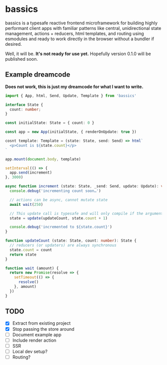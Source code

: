 # bassics

bassics is a typesafe reactive frontend microframework for building highly performant client apps with familiar patterns like central, unidirectional state management, actions + reducers, html templates, and routing using esmodules and ready to work directly in the browser without a bundler if desired.

Well, it will be. **It's not ready for use yet.** Hopefully version 0.1.0 will be published soon.

## Example dreamcode

**Does not work, this is just my dreamcode for what I want to write.**

```ts
import { App, html, Send, Update, Template } from 'bassics'

interface State {
  count: number;
}

const initialState: State = { count: 0 }

const app = new App(initialState, { renderOnUpdate: true })

cosnt template: Template = (state: State, send: Send) => html`
  <p>Count is ${state.count}</p>
`

app.mount(document.body, template)

setInterval(() => {
  app.send(increment)
}, 3000)

async function increment (state: State, _send: Send, update: Update): void {
  console.debug('incrementing count soon…')

  // actions can be async, cannot mutate state
  await wait(250)

  // This update call is typesafe and will only compile if the arguments are correct
  state = update(updateCount, state.count + 1)

  console.debug('incremented to ${state.count}')
}

function updateCount (state: State, count: number): State {
  // reducers (or updaters) are always synchronous
  state.count = count
  return state
}

function wait (amount) {
  return new Promise(resolve => {
    setTimeout(() => {
      resolve()
    }, amount)
  })
}
```

## TODO

- [x] Extract from existing project
- [x] Stop passing the store around
- [ ] Document example app
- [ ] Include render action
- [ ] SSR
- [ ] Local dev setup?
- [ ] Routing?

